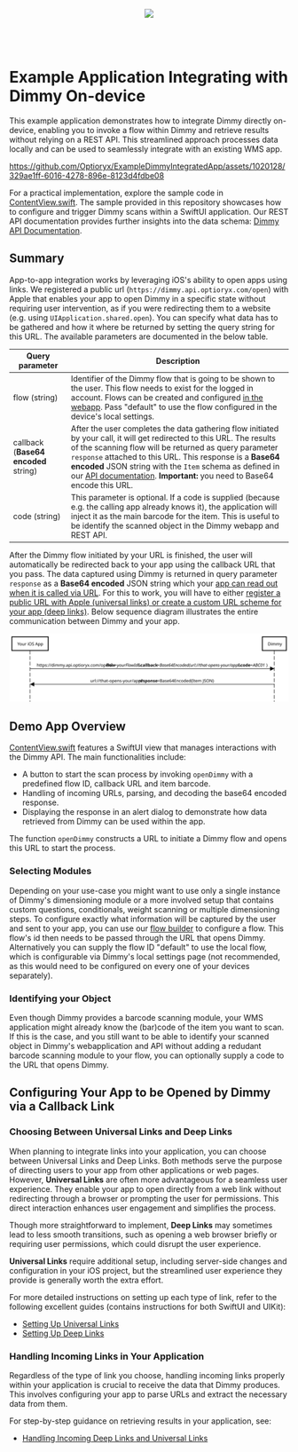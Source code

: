 <br/><br/><p align="center">
  <img src="https://lirp.cdn-website.com/c10be9aa/dms3rep/multi/opt/Optiorix+full+transparant+background+-+blue-c6d680b3-1920w.png" width="250"/>
</p><br/><br/>


Example Application Integrating with Dimmy On-device
====================================================
This example application demonstrates how to integrate Dimmy directly on-device, enabling you to invoke a flow within Dimmy and retrieve results without relying on a REST API. This streamlined approach processes data locally and can be used to seamlessly integrate with an existing WMS app.

https://github.com/Optioryx/ExampleDimmyIntegratedApp/assets/1020128/329ae1ff-6016-4278-896e-8123d4fdbe08

For a practical implementation, explore the sample code in [ContentView.swift](https://github.com/Optioryx/ExampleDimmyIntegratedApp/blob/main/TestAppLinks/ContentView.swift). The sample provided in this repository showcases how to configure and trigger Dimmy scans within a SwiftUI application. Our REST API documentation provides further insights into the data schema: [Dimmy API Documentation](https://docs.optioryx.com/docs/dimmy-api/latest/get-items-items-get).

Summary
--------------------------
App-to-app integration works by leveraging iOS's ability to open apps using links. We registered a public url (`https://dimmy.api.optioryx.com/open`) with Apple that enables your app to open Dimmy in a specific state without requiring user intervention, as if you were redirecting them to a website (e.g. using `UIApplication.shared.open`). You can specify what data has to be gathered and how it where be returned by setting the query string for this URL. The available parameters are documented in the below table.


| Query parameter                         | Description                                                                                                                                                                                                                                                                                                                                                                                                                                               |
| --------------------------------------- | --------------------------------------------------------------------------------------------------------------------------------------------------------------------------------------------------------------------------------------------------------------------------------------------------------------------------------------------------------------------------------------------------------------------------------------------------------- |
| flow (string)                         | Identifier of the Dimmy flow that is going to be shown to the user. This flow needs to exist for the logged in account. Flows can be created and configured [in the webapp](https://dimmy.app.optioryx.com/flow-builder). Pass "default" to use the flow configured in the device's local settings.                                                                                                                                                |
| callback (**Base64 encoded** string) | After the user completes the data gathering flow initiated by your call, it will get redirected to this URL. The results of the scanning flow will be returned as query parameter `response` attached to this URL. This response is a **Base64 encoded** JSON string with the `Item` schema as defined in our [API documentation](https://docs.optioryx.com/docs/dimmy-api/latest/get-items-items-get). **Important:** you need to Base64 encode this URL. |
| code (string)                           | This parameter is optional. If a code is supplied (because e.g. the calling app already knows it), the application will inject it as the main barcode for the item. This is useful to be identify the scanned object in the Dimmy webapp and REST API.                                                         

After the Dimmy flow initiated by your URL is finished, the user will automatically be redirected back to your app using the callback URL that you pass. The data captured using Dimmy is returned in query parameter `response` as a **Base64 encoded** JSON string which your [app can read out when it is called via URL](https://www.avanderlee.com/swiftui/deeplink-url-handling/#handling-incoming-deeplinks). For this to work, you will have to either [register a public URL with Apple (universal links) or create a custom URL scheme for your app (deep links)](#choosing-between-universal-links-and-deep-links). Below sequence diagram illustrates the entire communication between Dimmy and your app.

![Sequence diagram](img/sequence.svg)

Demo App Overview
--------------------------

[ContentView.swift](https://github.com/Optioryx/ExampleDimmyIntegratedApp/blob/main/TestAppLinks/ContentView.swift) features a SwiftUI view that manages interactions with the Dimmy API. The main functionalities include:

*   A button to start the scan process by invoking `openDimmy` with a predefined flow ID, callback URL and item barcode.
*   Handling of incoming URLs, parsing, and decoding the base64 encoded response.
*   Displaying the response in an alert dialog to demonstrate how data retrieved from Dimmy can be used within the app.

The function `openDimmy` constructs a URL to initiate a Dimmy flow and opens this URL to start the process.

### Selecting Modules
Depending on your use-case you might want to use only a single instance of Dimmy's dimensioning module or a more involved setup that contains custom questions, conditionals, weight scanning or multiple dimensioning steps. To configure exactly what information will be captured by the user and sent to your app, you can use our [flow builder](https://dimmy.app.optioryx.com/flow-builder) to configure a flow. This flow's id then needs to be passed through the URL that opens Dimmy. Alternatively you can supply the flow ID "default" to use the local flow, which is configurable via Dimmy's local settings page (not recommended, as this would need to be configured on every one of your devices separately).

### Identifying your Object
Even though Dimmy provides a barcode scanning module, your WMS application might already know the (bar)code of the item you want to scan. If this is the case, and you still want to be able to identify your scanned object in Dimmy's webapplication and API without adding a redudant barcode scanning module to your flow, you can optionally supply a code to the URL that opens Dimmy. 


Configuring Your App to be Opened by Dimmy via a Callback Link
--------------------------------------------

### Choosing Between Universal Links and Deep Links

When planning to integrate links into your application, you can choose between Universal Links and Deep Links. Both methods serve the purpose of directing users to your app from other applications or web pages. However, **Universal Links** are often more advantageous for a seamless user experience. They enable your app to open directly from a web link without redirecting through a browser or prompting the user for permissions. This direct interaction enhances user engagement and simplifies the process.

Though more straightforward to implement, **Deep Links** may sometimes lead to less smooth transitions, such as opening a web browser briefly or requiring user permissions, which could disrupt the user experience.

**Universal Links** require additional setup, including server-side changes and configuration in your iOS project, but the streamlined user experience they provide is generally worth the extra effort.

For more detailed instructions on setting up each type of link, refer to the following excellent guides (contains instructions for both SwiftUI and UIKit):

*   [Setting Up Universal Links](https://www.avanderlee.com/swiftui/universal-links-ios/)
*   [Setting Up Deep Links](https://www.avanderlee.com/swiftui/deeplink-url-handling/)

### Handling Incoming Links in Your Application

Regardless of the type of link you choose, handling incoming links properly within your application is crucial to receive the data that Dimmy produces. This involves configuring your app to parse URLs and extract the necessary data from them.

For step-by-step guidance on retrieving results in your application, see:

*   [Handling Incoming Deep Links and Universal Links](https://www.avanderlee.com/swiftui/deeplink-url-handling/#handling-incoming-deeplinks)
